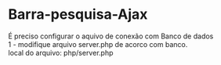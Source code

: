 # Barra-pesquisa-Ajax
É preciso configurar o aquivo de conexão com Banco de dados <br>
1 - modifique arquivo server.php de acorco com banco.<br>
local do arquivo:  php/server.php

